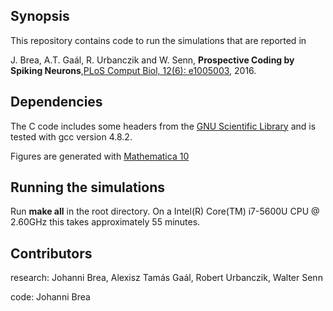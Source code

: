 ## Synopsis

This repository contains code to run the simulations that are reported in

J. Brea, A.T. Ga&aacute;l, R. Urbanczik and W. Senn, 
**Prospective Coding by Spiking Neurons**,[PLoS Comput Biol, 12(6):
e1005003](http://dx.doi.org/10.1371/journal.pcbi.1005003), 2016.


## Dependencies

The C code includes some headers from the [GNU Scientific Library](http://www.gnu.org/software/gsl/) and is tested with gcc version 4.8.2.

Figures are generated with [Mathematica 10](http://www.wolfram.com/mathematica/)

## Running the simulations

Run **make all** in the root directory. On a Intel(R) Core(TM) i7-5600U CPU @ 2.60GHz this takes approximately 55 minutes.

## Contributors
research: Johanni Brea, Alexisz Tam&aacute;s Ga&aacute;l, Robert Urbanczik, Walter Senn

code: Johanni Brea

